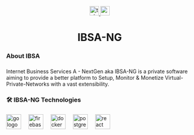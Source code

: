 <div align="center">
  <a href="https://t.me/IBSA_NG" target="_blank">
    <img src="https://img.shields.io/static/v1?message=Telegram&logo=telegram&label=Updates%20AT%20&color=2CA5E0&logoColor=white&labelColor=&style=for-the-badge" height="25" alt="telegram logo"  />
  </a>
  <a href="mailto:ibsang1@icloud.com" target="_blank">
    <img src="https://img.shields.io/static/v1?message=iCloud&logo=gmail&label=Contact%20At&color=006ee6&logoColor=white&labelColor=&style=for-the-badge" height="25" alt="gmail logo"  />
  </a>
</div>

###

<h1 align="center">IBSA-NG</h1>

###

<h3 align="left">About IBSA</h3>

###

<p align="left">Internet Business Services A - NextGen aka IBSA-NG is a private software aiming to provide a better platform to Setup, Monitor & Monetize Virtual-Private-Networks with a vast extensibility.</p>

###

<h3 align="left">🛠 IBSA-NG Technologies</h3>

###

<div align="left">
  <img src="https://cdn.jsdelivr.net/gh/devicons/devicon/icons/go/go-original-wordmark.svg" height="40" alt="go logo"  />
  <img width="12" />
  <img src="https://cdn.jsdelivr.net/gh/devicons/devicon/icons/firebase/firebase-plain-wordmark.svg" height="40" alt="firebase logo"  />
  <img width="12" />
  <img src="https://cdn.jsdelivr.net/gh/devicons/devicon/icons/docker/docker-plain-wordmark.svg" height="40" alt="docker logo"  />
  <img width="12" />
  <img src="https://cdn.jsdelivr.net/gh/devicons/devicon/icons/postgresql/postgresql-original.svg" height="40" alt="postgresql logo"  />
  <img width="12" />
  <img src="https://cdn.jsdelivr.net/gh/devicons/devicon/icons/react/react-original.svg" height="40" alt="react logo"  />
</div>

###
